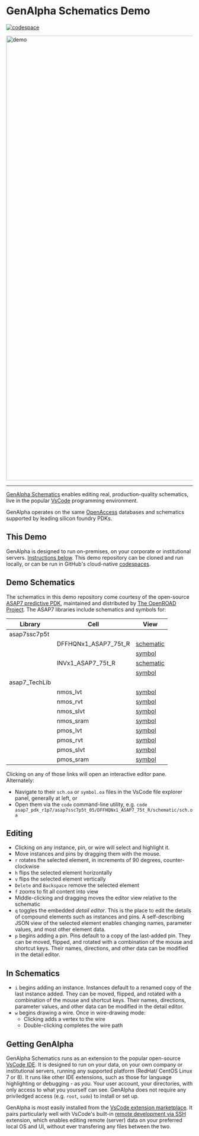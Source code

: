 
# GenAlpha Schematics Demo

[![codespace](https://github.com/codespaces/badge.svg)](https://codespaces.new/gen-alpha-xtor/GenAlphaSchematicsDemo?quickstart=1)

<picture style="max-width:600px;width:100%">
  <source 
    media="(prefers-color-scheme: dark)" 
    srcset="https://raw.githubusercontent.com/gen-alpha-xtor/GenAlphaXtorSchematics/main/files/genalpha-demo-chrome-dark.jpg"
  >
  <source 
    media="(prefers-color-scheme: light)" 
    srcset="https://raw.githubusercontent.com/gen-alpha-xtor/GenAlphaXtorSchematics/main/files/genalpha-demo-chrome-light.jpg"
  >
  <a href=https://codespaces.new/gen-alpha-xtor/GenAlphaSchematicsDemo?quickstart=1>
  <img 
    alt="demo" 
    width="1200"
    src="https://raw.githubusercontent.com/gen-alpha-xtor/GenAlphaXtorSchematics/main/files/genalpha-demo-chrome-light.jpg"
  >
  </a>
</picture>

---

[GenAlpha Schematics](https://marketplace.visualstudio.com/items?itemName=gen-alpha-xtor.schematics-vscode) enables editing real, production-quality schematics, live in the popular [VsCode](https://code.visualstudio.com) programming environment.

GenAlpha operates on the same [OpenAccess](https://si2.org/openaccess) databases and schematics supported by leading silicon foundry PDKs.


## This Demo 

GenAlpha is designed to run on-premises, on your corporate or institutional servers. [Instructions below](#getting-genalpha). This demo repository can be cloned and run locally, or can be run in GitHub's cloud-native [codespaces](https://github.com/features/codespaces). 


## Demo Schematics

The schematics in this demo repository come courtesy of the open-source [ASAP7 predictive PDK](https://asap.asu.edu/), maintained and distributed by [The OpenROAD Project](https://github.com/The-OpenROAD-Project). The ASAP7 libraries include schematics and symbols for: 

| Library       | Cell                  | View          |
| ------------- | --------------------- | ------------- |
| asap7ssc7p5t  |  |  |
| | DFFHQNx1_ASAP7_75t_R  | [schematic](./asap7_pdk_r1p7/asap7ssc7p5t_05/DFFHQNx1_ASAP7_75t_R/schematic/sch.oa) |
| |                       | [symbol](./asap7_pdk_r1p7/asap7ssc7p5t_05/DFFHQNx1_ASAP7_75t_R/symbol/symbol.oa) |
| | INVx1_ASAP7_75t_R     | [schematic](./asap7_pdk_r1p7/asap7ssc7p5t_05/INVx1_ASAP7_75t_R/schematic/sch.oa) |
| |                       | [symbol](./asap7_pdk_r1p7/asap7ssc7p5t_05/INVx1_ASAP7_75t_R/symbol/symbol.oa) |
| asap7_TechLib  |  |  |
| | nmos_lvt |  [symbol](./asap7_pdk_r1p7/cdslib/asap7_TechLib/nmos_lvt/symbol/symbol.oa) |
| | nmos_rvt |  [symbol](./asap7_pdk_r1p7/cdslib/asap7_TechLib/nmos_rvt/symbol/symbol.oa) |
| | nmos_slvt |  [symbol](./asap7_pdk_r1p7/cdslib/asap7_TechLib/nmos_slvt/symbol/symbol.oa) |
| | nmos_sram |  [symbol](./asap7_pdk_r1p7/cdslib/asap7_TechLib/nmos_sram/symbol/symbol.oa) |
| | pmos_lvt |  [symbol](./asap7_pdk_r1p7/cdslib/asap7_TechLib/pmos_lvt/symbol/symbol.oa) |
| | pmos_rvt |  [symbol](./asap7_pdk_r1p7/cdslib/asap7_TechLib/pmos_rvt/symbol/symbol.oa) |
| | pmos_slvt |  [symbol](./asap7_pdk_r1p7/cdslib/asap7_TechLib/pmos_slvt/symbol/symbol.oa) |
| | pmos_sram |  [symbol](./asap7_pdk_r1p7/cdslib/asap7_TechLib/pmos_sram/symbol/symbol.oa) |

Clicking on any of those links will open an interactive editor pane.  
Alternately:

- Navigate to their `sch.oa` or `symbol.oa` files in the VsCode file explorer panel, generally at left, or
- Open them via the `code` command-line utility, e.g. `code asap7_pdk_r1p7/asap7ssc7p5t_05/DFFHQNx1_ASAP7_75t_R/schematic/sch.oa`


## Editing

- Clicking on any instance, pin, or wire will select and highlight it. 
- Move instances and pins by dragging them with the mouse.
- `r` rotates the selected element, in increments of 90 degrees, counter-clockwise
- `h` flips the selected element horizontally
- `v` flips the selected element vertically 
- `Delete` and `Backspace` remove the selected element
- `f` zooms to fit all content into view
- Middle-clicking and dragging moves the editor view relative to the schematic
- `q` toggles the embedded *detail editor*. This is the place to edit the details of compound elements such as instances and pins. A self-describing JSON view of the selected element enables changing names, parameter values, and most other element data. 
- `p` begins adding a pin. Pins default to a copy of the last-added pin. They can be moved, flipped, and rotated with a combination of the mouse and shortcut keys. Their names, directions, and other data can be modified in the detail editor. 


## In Schematics

- `i` begins adding an instance. Instances default to a renamed copy of the last instance added. They can be moved, flipped, and rotated with a combination of the mouse and shortcut keys. Their names, directions, parameter values, and other data can be modified in the detail editor. 
- `w` begins drawing a wire. Once in wire-drawing mode: 
  - Clicking adds a vertex to the wire
  - Double-clicking completes the wire path


## Getting GenAlpha

GenAlpha Schematics runs as an extension to the popular open-source [VsCode IDE](https://code.visualstudio.com). It is designed to run on your data, on your own company or institutional servers, running any supported platform (RedHat/ CentOS Linux 7 or 8). It runs like other IDE extensions, such as those for language highlighting or debugging - as *you*. Your user account, your directories, with only access to what you yourself can see. GenAlpha does not require any priviledged access (e.g. `root`, `sudo`) to install or set up. 

GenAlpha is most easily installed from the [VsCode extension marketplace](vscode:extension/gen-alpha-xtor.schematics-vscode). It pairs particularly well with VsCode's built-in [remote development via SSH](https://code.visualstudio.com/docs/remote/ssh) extension, which enables editing remote (server) data on your preferred local OS and UI, without ever transfering any files between the two. 

